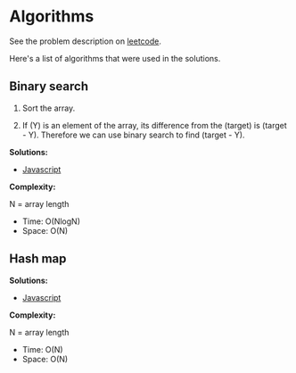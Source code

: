 # Algorithms

See the problem description on [leetcode](https://leetcode.com/problems/two-sum/).

Here's a list of algorithms that were used in the solutions.

## Binary search

1. Sort the array.

2. If (Y) is an element of the array, its difference from the (target) is (target - Y). Therefore we can use binary search to find (target - Y).

**Solutions:**

* [Javascript](javascript/1.js)

**Complexity:**

N = array length

* Time: O(NlogN)
* Space: O(N)

## Hash map

**Solutions:**

* [Javascript](javascript/1-2.js)

**Complexity:**

N = array length

* Time: O(N)
* Space: O(N)
